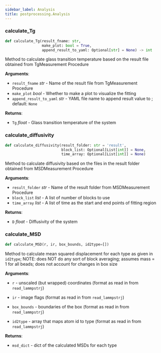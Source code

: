 ```yaml
---
sidebar_label: Analysis
title: postprocessing.Analysis
---
```


### calculate\_Tg

```python
def calculate_Tg(result_fname: str,
                 make_plot: bool = True,
                 append_result_to_yaml: Optional[str] = None) -> int
```

Method to calculate glass transition temperature based on the
result file obtained from TgMeasurement Procedure

**Arguments**:

- `result_fname` _str_ - Name of the result file from TgMeasurement
  Procedure
- `make_plot` _bool_ - Whether to make a plot to visualize the fitting
- `append_result_to_yaml` _str_ - YAML file name to append result value to
  ; default: `None`


**Returns**:

- `Tg` _float_ - Glass transition temperature of the system

### calculate\_diffusivity

```python
def calculate_diffusivity(result_folder: str = 'result',
                          block_list: Optional[List[int]] = None,
                          time_array: Optional[List[int]] = None)
```

Method to calculate diffusivity based on the files in the
result folder obtained from MSDMeasurement Procedure

**Arguments**:

- `result_folder` _str_ - Name of the result folder from MSDMeasurement
  Procedure
- `block_list` _list_ - A list of number of blocks to use
- `time_array` _list_ - A list of time as the start and end points of
  fitting region


**Returns**:

- `D` _float_ - Diffusivity of the system

### calculate\_MSD

```python
def calculate_MSD(r, ir, box_bounds, id2type=[])
```

Method to calculate mean squared displacement for each type as given in
`id2type`; NOTE: does NOT do any sort of block averaging; assumes mass = 1
for all beads; does not account for changes in box size

**Arguments**:

- `r` - unscaled (but wrapped) coordinates (format as read in from
  `read_lammpstrj`)

- `ir` - image flags (format as read in from `read_lammpstrj`)

- `box_bounds` - boundaries of the box (format as read in from
  `read_lammpstrj`)

- `id2type` - array that maps atom id to type (format as read in from
  `read_lammpstrj`)


**Returns**:

- `msd_dict` - dict of the calculated MSDs for each type
